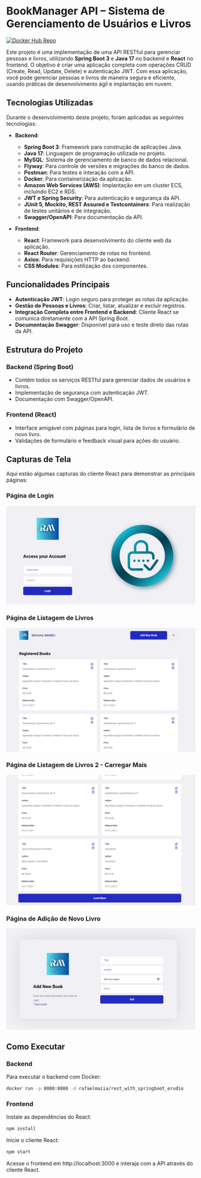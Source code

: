 # BookManager API – Sistema de Gerenciamento de Usuários e Livros

[![Docker Hub Repo](https://img.shields.io/docker/pulls/rafaelmaiia/rest_with_springboot_erudio.svg)](https://hub.docker.com/repository/docker/rafaelmaiia/rest_with_springboot_erudio)

Este projeto é uma implementação de uma API RESTful para gerenciar pessoas e livros, utilizando **Spring Boot 3** e **Java 17** no backend e **React** no frontend. O objetivo é criar uma aplicação completa com operações CRUD (Create, Read, Update, Delete) e autenticação JWT. Com essa aplicação, você pode gerenciar pessoas e livros de maneira segura e eficiente, usando práticas de desenvolvimento ágil e implantação em nuvem.

## Tecnologias Utilizadas

Durante o desenvolvimento deste projeto, foram aplicadas as seguintes tecnologias:

- **Backend**:
  - **Spring Boot 3**: Framework para construção de aplicações Java.
  - **Java 17**: Linguagem de programação utilizada no projeto.
  - **MySQL**: Sistema de gerenciamento de banco de dados relacional.
  - **Flyway**: Para controle de versões e migrações do banco de dados.
  - **Postman**: Para testes e interação com a API.
  - **Docker**: Para containerização da aplicação.
  - **Amazon Web Services (AWS)**: Implantação em um cluster ECS, incluindo EC2 e RDS.
  - **JWT e Spring Security**: Para autenticação e segurança da API.
  - **JUnit 5, Mockito, REST Assured e Testcontainers**: Para realização de testes unitários e de integração.
  - **Swagger/OpenAPI**: Para documentação da API.

- **Frontend**:
  - **React**: Framework para desenvolvimento do cliente web da aplicação.
  - **React Router**: Gerenciamento de rotas no frontend.
  - **Axios**: Para requisições HTTP ao backend.
  - **CSS Modules**: Para estilização dos componentes.
  
## Funcionalidades Principais

- **Autenticação JWT**: Login seguro para proteger as rotas da aplicação.
- **Gestão de Pessoas e Livros**: Criar, listar, atualizar e excluir registros.
- **Integração Completa entre Frontend e Backend**: Cliente React se comunica diretamente com a API Spring Boot.
- **Documentação Swagger**: Disponível para uso e teste direto das rotas da API.
  
## Estrutura do Projeto

### Backend (Spring Boot)
- Contém todos os serviços RESTful para gerenciar dados de usuários e livros.
- Implementação de segurança com autenticação JWT.
- Documentação com Swagger/OpenAPI.

### Frontend (React)
- Interface amigável com páginas para login, lista de livros e formulário de novo livro.
- Validações de formulário e feedback visual para ações do usuário.

## Capturas de Tela

Aqui estão algumas capturas do cliente React para demonstrar as principais páginas:

### Página de Login
![Login](./assets/images/screenshots/Tela_login_api_books.png)

### Página de Listagem de Livros
![Lista de Livros](./assets/images/screenshots/Lista_api_books.png)

### Página de Listagem de Livros 2 - Carregar Mais
![Lista de Livros](./assets/images/screenshots/Lista2_api_books.png)

### Página de Adição de Novo Livro
![Adicionar Livro](./assets/images/screenshots/Add_New_Book_api.png)

## Como Executar

### Backend
Para executar o backend com Docker:
```bash
docker run -p 8080:8080 -d rafaelmaiia/rest_with_springboot_erudio
```
### Frontend
Instale as dependências do React:
```bash
npm install
```
Inicie o cliente React:
```bash
npm start
```
Acesse o frontend em http://localhost:3000 e interaja com a API através do cliente React.
